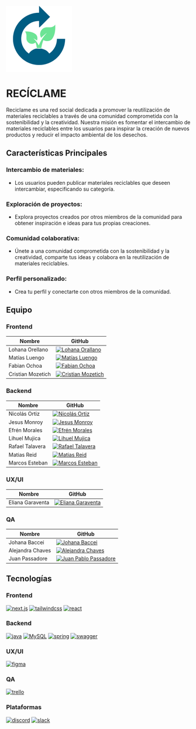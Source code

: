 ![Logo de Recíclame](FrontEnd/public/image/logo.png)

# RECÍCLAME
Reciclame es una red social dedicada a promover la reutilización de materiales reciclables a través de una comunidad comprometida con la sostenibilidad y la creatividad. Nuestra misión es fomentar el intercambio de materiales reciclables entre los usuarios para inspirar la creación de nuevos productos y reducir el impacto ambiental de los desechos.

## Características Principales
### Intercambio de materiales:
- Los usuarios pueden publicar materiales reciclables que deseen intercambiar, especificando su categoría.
### Exploración de proyectos:
- Explora proyectos creados por otros miembros de la comunidad para obtener inspiración e ideas para tus propias creaciones.
### Comunidad colaborativa:
- Únete a una comunidad comprometida con la sostenibilidad y la creatividad, comparte tus ideas y colabora en la reutilización de materiales reciclables.
### Perfil personalizado:
- Crea tu perfil y conectarte con otros miembros de la comunidad.

## Equipo
### Frontend

| Nombre               | GitHub                                      |
|----------------------|---------------------------------------------|
| Lohana Orellano      | [![Lohana Orallano](https://avatars.githubusercontent.com/u/115760417?v=4&s=180)](https://github.com/LohanaO) |
| Matías Luengo         | [![Matías Luengo](https://avatars.githubusercontent.com/u/101943045?v=4&s=180)](https://github.com/MatiasLuengo) |
| Fabian Ochoa         | [![Fabian Ochoa](https://avatars.githubusercontent.com/u/104035823?v=4&s=180)](https://github.com/thefabi8a) |
| Cristian Mozetich    | [![Cristian Mozetich](https://avatars.githubusercontent.com/u/117293281?v=4&s=180)](https://github.com/CristianMozetich) |

### Backend

| Nombre               | GitHub                                      |
|----------------------|---------------------------------------------|
| Nicolás Ortiz      | [![Nicolás Ortiz](https://avatars.githubusercontent.com/u/68659234?v=4&s=180)](https://github.com/nico-ortiz) |
| Jesus Monroy         | [![Jesus Monroy](https://avatars.githubusercontent.com/u/25678161?v=4&s=180)](https://github.com/jdmonroyg) |
| Efrén Morales         | <a href="https://github.com/fr3nm0"><img src="https://avatars.githubusercontent.com/u/61370268?v=4&s=180" alt="Efrén Morales" width="180"/></a> |
| Lihuel Mujica    | [![Lihuel Mujica](https://avatars.githubusercontent.com/u/62969028?v=4&s=180)](https://github.com/LihuelMujica) |
| Rafael Talavera    | [![Rafael Talavera](https://avatars.githubusercontent.com/u/125708112?v=4&s=180)](https://github.com/RafaelTalavera) |
| Matias Reid    | [![Matias Reid](https://avatars.githubusercontent.com/u/79427241?v=4&s=180)](https://github.com/mathiax63) |
| Marcos Esteban    | [![Marcos Esteban](https://avatars.githubusercontent.com/u/83374363?v=4&s=180)](https://github.com/MarcosEstebanDev) |


### UX/UI

| Nombre               | GitHub                                      |
|----------------------|---------------------------------------------|
| Eliana Garaventa      | [![Eliana Garaventa](https://avatars.githubusercontent.com/u/114009849?v=4&s=180)](https://github.com/EliGaraventa) |

### QA

| Nombre               | GitHub                                      |
|----------------------|---------------------------------------------|
| Johana Baccei      | [![Johana Baccei](https://avatars.githubusercontent.com/u/126679754?v=4&s=180)](https://github.com/bacc708) |
| Alejandra Chaves      | [![Alejandra Chaves](https://avatars.githubusercontent.com/u/145710127?v=4&s=180)](https://github.com/Alejita1971) |
| Juan Passadore  | <a href="https://github.com/juampypassa"><img src="https://avatars.githubusercontent.com/u/50932852?v=4&s=180" alt="Juan Pablo Passadore" width="180"/></a> |


## Tecnologías
### Frontend
[![next.js](https://img.shields.io/badge/next.js-000?style=for-the-badge&logo=next.js&logoColor)](https://nextui.org/)
[![tailwindcss](https://img.shields.io/badge/tailwindcss-000?style=for-the-badge&logo=tailwindcss&logoColor)](https://tailwindcss.com/)
[![react](https://img.shields.io/badge/react-000?style=for-the-badge&logo=react&logoColor)](https://react.dev/)

### Backend
[![java](https://img.shields.io/badge/java-000?style=for-the-badge&logo=coffeescript&logoColor)](https://www.java.com/es/)
[![MySQL](https://img.shields.io/badge/MySQL-000?style=for-the-badge&logo=MySQL&logoColor)](https://www.mysql.com/)
[![spring](https://img.shields.io/badge/spring-000?style=for-the-badge&logo=spring&logoColor)](https://spring.io/)
[![swagger](https://img.shields.io/badge/swagger-000?style=for-the-badge&logo=swagger&logoColor)](https://swagger.io/)

### UX/UI
[![figma](https://img.shields.io/badge/figma-000?style=for-the-badge&logo=figma&logoColor)](https://www.figma.com/file/QsLdkIKVKVgZi0BojXOy1J/Proyecto-Reciclame?type=design&node-id=10-3331&mode=design)

### QA
[![trello](https://img.shields.io/badge/trello-000?style=for-the-badge&logo=trello&logoColor)](https://trello.com/b/WflkPrBC/reciclame-social-media)

### Plataformas
[![discord](https://img.shields.io/badge/discord-000?style=for-the-badge&logo=discord&logoColor)](https://discord.com/)
[![slack](https://img.shields.io/badge/slack-000?style=for-the-badge&logo=slack&logoColor)](https://slack.com/intl/es-la/)


